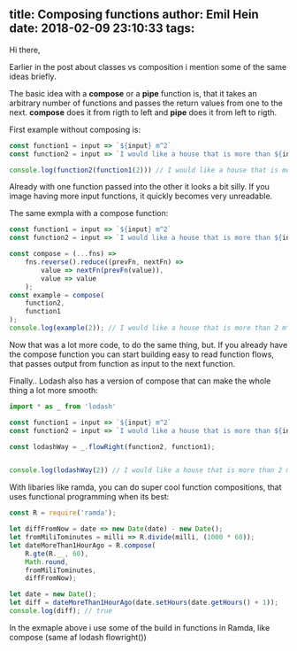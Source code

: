 title: Composing functions
author: Emil Hein
date: 2018-02-09 23:10:33
tags:
---
Hi there,

Earlier in the post about classes vs composition i mention some of the same ideas briefly.

The basic idea with a **compose** or a **pipe** function is, that it takes an arbitrary number of functions and passes the return values from one to the next. **compose** does it from rigth to left and **pipe** does it from left to rigth.

First example without composing is:
```js
const function1 = input => `${input} m^2`
const function2 = input => `I would like a house that is more than ${input} big`

console.log(function2(function1(2))) // I would like a house that is more than 2 m^2 big

```

Already with one function passed into the other it looks a bit silly. If you image having more input functions, it quickly becomes very unreadable. 

The same exmpla with a compose function:
```js
const function1 = input => `${input} m^2`
const function2 = input => `I would like a house that is more than ${input} big`

const compose = (...fns) =>
    fns.reverse().reduce((prevFn, nextFn) =>
        value => nextFn(prevFn(value)),
        value => value
    );
const example = compose(
    function2,
    function1
);    
console.log(example(2)); // I would like a house that is more than 2 m^2 big
```

Now that was a lot more code, to do the same thing, but.
If you already have the compose function you can start building easy to read function flows, that passes output from function as input to the next function.

Finally.. Lodash also has a version of compose that can make the whole thing a lot more smooth:

```js
import * as _ from 'lodash'

const function1 = input => `${input} m^2`
const function2 = input => `I would like a house that is more than ${input} big`

const lodashWay = _.flowRight(function2, function1);


console.log(lodashWay(2)) // I would like a house that is more than 2 m^2 big

```
With libaries like ramda, you can do super cool function compositions, that uses functional programming when its best:

```js
const R = require('ramda');

let diffFromNow = date => new Date(date) - new Date();
let fromMiliTominutes = milli => R.divide(milli, (1000 * 60));
let dateMoreThan1HourAgo = R.compose(
    R.gte(R.__, 60),
    Math.round,
    fromMiliTominutes,
    diffFromNow);

let date = new Date();
let diff = dateMoreThan1HourAgo(date.setHours(date.getHours() + 1));
console.log(diff); // true
```

In the exmaple above i use some of the build in functions in Ramda, like compose (same af lodash flowright())
